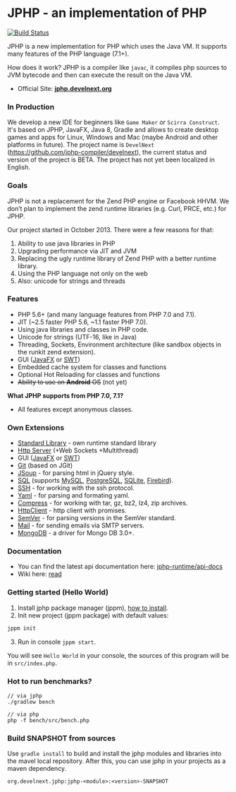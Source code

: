 JPHP - an implementation of PHP
===============================

[![Build Status](https://travis-ci.org/jphp-compiler/jphp.svg?branch=master)](https://travis-ci.org/jphp-compiler/jphp)

JPHP is a new implementation for PHP which uses the Java VM. It supports many features of the PHP language (7.1+).

How does it work? JPHP is a compiler like `javac`, it compiles php sources to JVM bytecode and then
can execute the result on the Java VM.

- Official Site: **[jphp.develnext.org](http://jphp.develnext.org/)**

### In Production

We develop a new IDE for beginners like `Game Maker` or `Scirra Construct`. It's based on JPHP, JavaFX, Java 8, Gradle and allows to create desktop games and apps for Linux, Windows and Mac (maybe Android and other platforms in future). The project name is `DevelNext` (https://github.com/jphp-compiler/develnext), the current status and version of the project is BETA. The project has not yet been localized in English. 

### Goals

JPHP is not a replacement for the Zend PHP engine or Facebook HHVM. We don’t plan to implement the zend runtime libraries (e.g. Curl, PRCE, etc.) for JPHP.

Our project started in October 2013. There were a few reasons for that:

1. Ability to use java libraries in PHP
2. Upgrading performance via JIT and JVM
3. Replacing the ugly runtime library of Zend PHP with a better runtime library.
4. Using the PHP language not only on the web
5. Also: unicode for strings and threads

### Features

+ PHP 5.6+ (and many language features from PHP 7.0 and 7.1).
+ JIT (~2.5 faster PHP 5.6, ~1.1 faster PHP 7.0).
+ Using java libraries and classes in PHP code.
+ Unicode for strings (UTF-16, like in Java)
+ Threading, Sockets, Environment architecture (like sandbox objects in the runkit zend extension).
+ GUI ([JavaFX](exts/jphp-gui-ext/api-docs) or [SWT](https://github.com/jphp-compiler/jphp-swt-ext))
+ Embedded cache system for classes and functions
+ Optional Hot Reloading for classes and functions
+ ~~Ability to use on **Android** OS~~ (not yet)

**What JPHP supports from PHP 7.0, 7.1?**
+ All features except anonymous classes.

### Own Extensions
- [Standard Library](jphp-runtime/api-docs) - own runtime standard library
- [Http Server](exts/jphp-httpserver-ext) (+Web Sockets +Multithread)
- GUI ([JavaFX](exts/jphp-gui-ext/api-docs) or [SWT](https://github.com/jphp-compiler/jphp-swt-ext))
- [Git](exts/jphp-git-ext/api-docs) (based on JGit)
- [JSoup](exts/jphp-jsoup-ext/api-docs) - for parsing html in jQuery style.
- [SQL](exts/jphp-sql-ext/api-docs) (supports [MySQL](exts/jphp-sql-ext/api-docs), [PostgreSQL](exts/jphp-pgsql-ext/api-docs), [SQLite](exts/jphp-sqlite-ext/api-docs), [Firebird](exts/jphp-firebirdsql-ext/api-docs)).
- [SSH](exts/jphp-ssh-ext/api-docs) - for working with the ssh protocol.
- [Yaml](exts/jphp-yaml-ext/) - for parsing and formating yaml.
- [Compress](exts/jphp-compress-ext) - for working with tar, gz, bz2, lz4, zip archives.
- [HttpClient](exts/jphp-httpclient-ext/api-docs) - http client with promises.
- [SemVer](exts/jphp-semver-ext/api-docs) - for parsing versions in the SemVer standard.
- [Mail](exts/jphp-mail-ext/api-docs) - for sending emails via SMTP servers.
- [MongoDB](exts/jphp-mongo-ext/api-docs) - a driver for Mongo DB 3.0+.

### Documentation

- You can find the latest api documentation here: [jphp-runtime/api-docs](jphp-runtime/api-docs)
- Wiki here: [read](http://jphp.develnext.org/wiki/)

### Getting started (Hello World)

1. Install jphp package manager (jppm), [how to install](packager/#0-how-to-install-jppm).
2. Init new project (jppm package) with default values:
```bash
jppm init
```
3. Run in console `jppm start`.

You will see `Hello World` in your console, the sources of this program will be in `src/index.php`.

### Hot to run benchmarks?

```
// via jphp
./gradlew bench

// via php
php -f bench/src/bench.php
```

### Build SNAPSHOT from sources

Use `gradle install` to build and install the jphp modules and libraries into the mavel local repository. After this, you can use jphp in your projects as a maven dependency.

`org.develnext.jphp:jphp-<module>:<version>-SNAPSHOT`
